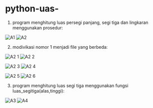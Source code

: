 # python-uas-
1. program menghitung luas persegi panjang, segi tiga dan lingkaran menggunakan prosedur:

![A1](https://user-images.githubusercontent.com/91968610/142486957-bd0084eb-f44c-4f35-b3c6-a58bdca40a2b.png)
![A2](https://user-images.githubusercontent.com/91968610/142486980-a2d6f344-d672-4efa-a9c7-b4614a729d1d.png)

2. modivikasi nomor 1 menjadi file yang berbeda:

![A2 1](https://user-images.githubusercontent.com/91968610/142487108-b9c7492b-c29b-4259-945b-9c7177688b52.png)
![A2 2](https://user-images.githubusercontent.com/91968610/142487128-63bc08bf-19aa-4e68-b6f9-e28d68a333cf.png)

![A2 3](https://user-images.githubusercontent.com/91968610/142487147-dc2c9798-4cec-4d38-ac3f-db531498fbfa.png)
![A2 4](https://user-images.githubusercontent.com/91968610/142487186-28d8ac9d-a55d-4f57-bb6d-6ac157b5b63d.png)

![A2 5](https://user-images.githubusercontent.com/91968610/142487212-65b60c16-1188-4d07-9cb6-85d1d44ee7bd.png)
![A2 6](https://user-images.githubusercontent.com/91968610/142487633-0ed3e1c4-0394-41b5-9bd3-5649332cda58.png)


3. program menghitung luas segi tiga menggunakan fungsi luas_segitiga(alas,tinggi):

![A3](https://user-images.githubusercontent.com/91968610/142487483-7e359580-f038-4ae6-b920-cef782848bb0.png)
![A4](https://user-images.githubusercontent.com/91968610/142487496-a6aad419-6d26-4d21-a491-8778cabf5699.png)

